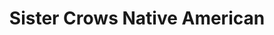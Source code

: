 ---
title: "Sister Crows Native American"
url: /north-conway/sister-crows-native-american/
shop: shop
---